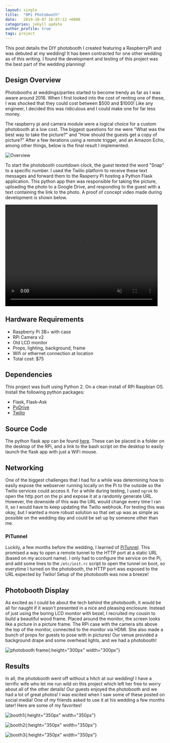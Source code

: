 ```yaml
---
layout: single
title:  "RPi Photobooth"
date:   2019-10-07 16:07:12 +0000
categories: jekyll update
author_profile: true
tags: project
---
```


This post details the DIY photobooth I created featuring a RaspberryPi and was debuted at my wedding! It has been contracted for one other wedding as of this writing. I found the development and testing of this project was the best part of the wedding planning!

## Design Overview
Photobooths at weddings/parties started to become trendy as far as I was aware around 2016. When I first looked into the cost of renting one of these, I was shocked that they could cost between $500 and $1000! Like any engineer, I decided this was ridiculous and I could make one for far less money.

The raspberry pi and camera module were a logical choice for a custom photobooth at a low cost. The biggest questions for me were "What was the best way to take the picture?" and "How should the guests get a copy of picture?" After a few iterations using a remote trigger, and an Amazon Echo, among other things, below is the final result I implemented.

![Overview](/assets/images/photobooth_overview.png)

To start the photobooth countdown clock, the guest texted the word "Snap" to a specific number. I used the Twilio platform to receive these text messages and forward them to the Rasperry Pi hosting a Python Flask application. This python app then was responsible for taking the picture, uploading the photo to a Google Drive, and responding to the guest with a text containing the link to the photo. A proof of concept video made during development is shown below.

<video width="480" height="320" controls="controls" muted="muted" preload="auto">
  <source src="/assets/videos/photoboothdemo.mp4" type="video/mp4">
</video>

## Hardware Requirements
 - Raspberry Pi 3B+ with case
 - RPi Camera v2
 - Old LCD monitor
 - Props, lighting, background, frame
 - Wifi or ethernet connection at location
 - Total cost: $75 

## Dependencies
This project was built using Python 2. On a clean install of RPi Raspbian OS. Install the following python packages:
 - Flask, Flask-Ask
 - [PyDrive](https://pythonhosted.org/PyDrive/)
 - [Twilio](https://www.twilio.com/docs/sms/quickstart/python) 


## Source Code
The python flask app can be found [here](https://github.com/caseymorris61/rpi_photobooth). These can be placed in a folder on the desktop of the RPi, and a link to the bash script on the desktop to easily launch the flask app with just a WiFi mouse.

## Networking
One of the biggest challenges that I had for a while was determining how to easily expose the webserver running locally on the Pi to the outside so the Twilio services could access it. For a while during testing, I used `ngrok` to open the http port on the pi and expose it at a randomly generate URL. However, the downside of this was the URL would change every time I ran it, so I would have to keep updating the Twilio webhook. For testing this was okay, but I wanted a more robust solution so that set up was as simple as possible on the wedding day and could be set up by someone other than me.

### PiTunnel
Luckily, a few months before the wedding, I learned of [PiTunnel](https://www.pitunnel.com). This promised a way to open a remote tunnel to the HTTP port at a static URL (based on my account name). I only had to configure the service on the Pi, and add some lines to the `/etc/init.rc` script to open the tunnel on boot, so everytime I turned on the photobooth, the HTTP port was exposed to the URL expected by Twilio! Setup of the photobooth was now a breeze!

## Photobooth Display
As excited as I could be about the tech behind the photobooth, it would be all for naught if it wasn't presented in a nice and pleasing enclosure. Instead of just using the boring LCD monitor with bezel, I recruited my cousin to build a beautiful wood frame. Placed around the monitor, the screen looks like a picture in a picture frame. The RPi case with the camera sits above the top of the monitor, connected to the monitor via HDMI. She also made a bunch of props for guests to pose with in pictures! Our venue provided a background drape and some overhead lights, and we had a photobooth!

![photobooth frame](/assets/images/booth_frame.jpg){:height="300px" width="300px"}

## Results
In all, the photobooth went off without a hitch at our wedding! I have a terrific wife who let me run wild on this project which left her free to worry about all of the other details! Our guests enjoyed the photobooth and we had a lot of great photos! I was excited when I saw some of these posted on social media! One of my friends asked to use it at his wedding a few months later! Here are some of my favorites!

![booth1](/assets/images/photoboothresult1.jpg){:height="350px" width="350px"}  

![booth2](/assets/images/photoboothresult2.jpg){:height="350px" width="350px"}  

![booth3](/assets/images/photoboothresult3.jpg){:height="350px" width="350px"}
